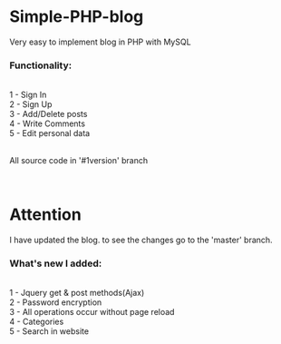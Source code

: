 # Simple-PHP-blog
Very easy to implement blog in PHP with MySQL
<h3>Functionality:</h3> <br>
1 - Sign In <br>
2 - Sign Up <br>
3 - Add/Delete posts <br>
4 - Write Comments <br>
5 - Edit personal data <br>

<br>
<p> All source code in '#1version' branch </p>

<br>

<h1>Attention</h1>

I have updated the blog. to see the changes go to the 'master' branch. <br> 
<h3>What's new I added:</h3> <br>
1 - Jquery get & post methods(Ajax) <br>
2 - Password encryption <br>
3 - All operations occur without page reload <br>
4 - Categories <br>
5 - Search in website <br>
